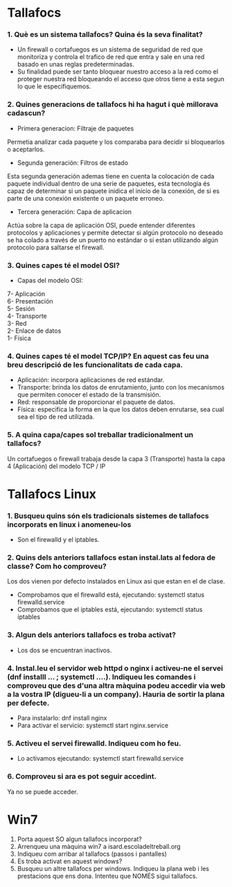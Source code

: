 # Tallafocs
### 1. Què es un sistema tallafocs? Quina és la seva finalitat?  
  + Un firewall o cortafuegos es un sistema de seguridad de red que monitoriza y controla el trafico de red que entra y sale en una red basado en unas reglas predeterminadas.  
  + Su finalidad puede ser tanto bloquear nuestro acceso a la red como el proteger nuestra red bloqueando el acceso que otros tiene a esta segun lo que le especifiquemos.  
### 2. Quines generacions de tallafocs hi ha hagut i què millorava cadascun?
  + Primera generacion: Filtraje de paquetes
  
Permetia analizar cada paquete y los comparaba para decidir si bloquearlos o aceptarlos.
  
  + Segunda generación: Filtros de estado

Esta segunda generación ademas tiene en cuenta la colocación de cada paquete individual dentro de una serie de paquetes, esta tecnología és capaz de determinar si un paquete inidica el inicio de la conexión, de si es parte de una conexión existente o un paquete erroneo.

  + Tercera generación: Capa de aplicacion

Actúa sobre la capa de aplicación OSI, puede entender diferentes protocolos y aplicaciones y permite detectar si algún protocolo no deseado se ha colado a través de un puerto no estándar o si estan utilizando algún protocolo para saltarse el firewall.  
### 3. Quines capes té el model OSI?
+ Capas del modelo OSI:

7- Aplicación  
6- Presentación  
5- Sesión  
4- Transporte  
3- Red  
2- Enlace de datos  
1- Física  
### 4. Quines capes té el model TCP/IP? En aquest cas feu una breu descripció de les funcionalitats de cada capa.
  + Aplicación: incorpora aplicaciones de red estándar.
  + Transporte: brinda los datos de enrutamiento, junto con los mecanismos que permiten conocer el estado de la transmisión.
  + Red: responsable de proporcionar el paquete de datos. 
  + Física: especifica la forma en la que los datos deben enrutarse, sea cual sea el tipo de red utilizada.
### 5. A quina capa/capes sol treballar tradicionalment un tallafocs?  
Un cortafuegos o firewall trabaja desde la capa 3 (Transporte) hasta la capa 4 (Aplicación) del modelo TCP / IP
# Tallafocs Linux
### 1. Busqueu quins són els tradicionals sistemes de tallafocs incorporats en linux i anomeneu-los
  + Son el firewalld y el iptables.
### 2. Quins dels anteriors tallafocs estan instal.lats al fedora de classe? Com ho comproveu?  
Los dos vienen por defecto instalados en Linux asi que estan en el de clase.
  + Comprobamos que el firewalld está, ejecutando: systemctl status firewalld.service 
  + Comprobamos que el iptables está, ejecutando: systemctl status iptables 
### 3. Algun dels anteriors tallafocs es troba activat?  
  + Los dos se encuentran inactivos.
### 4. Instal.leu el servidor web httpd o nginx i activeu-ne el servei (dnf installl ...  ; systemctl ....). Indiqueu les comandes i comproveu que des d'una altra màquina podeu accedir via web a la vostra IP (digueu-li a un company). Hauria de sortir la plana per defecte.
  + Para instalarlo: dnf install nginx 
  + Para activar el servicio: systemctl start nginx.service
### 5. Activeu el servei firewalld. Indiqueu com ho feu.
  + Lo activamos ejecutando: systemctl start firewalld.service
### 6. Comproveu si ara es pot seguir accedint.
Ya no se puede acceder.
# Win7
1. Porta aquest SO algun tallafocs incorporat?
2. Arrenqueu una màquina win7 a isard.escoladeltreball.org
3. Indiqueu com arribar al tallafocs (passos i pantalles)
4. Es troba activat en aquest windows?
5. Busqueu un altre tallafocs per windows. Indiqueu la plana web i les prestacions que ens dona. Intenteu que NOMÉS sigui tallafocs.
